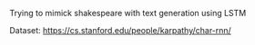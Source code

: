 Trying to mimick shakespeare with text generation using LSTM

Dataset: https://cs.stanford.edu/people/karpathy/char-rnn/